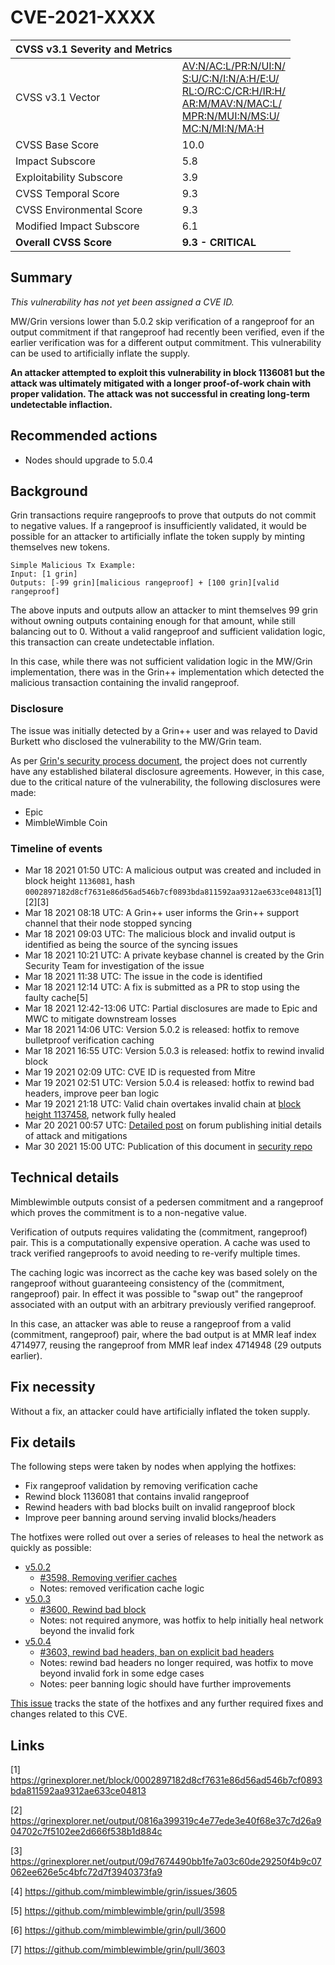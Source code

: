 # CVE-2021-XXXX

| CVSS v3.1 Severity and Metrics | |
|---|---|
| CVSS v3.1 Vector | [AV:N/AC:L/PR:N/UI:N/<br>S:U/C:N/I:N/A:H/E:U/<br>RL:O/RC:C/CR:H/IR:H/<br>AR:M/MAV:N/MAC:L/<br>MPR:N/MUI:N/MS:U/<br>MC:N/MI:N/MA:H](https://nvd.nist.gov/vuln-metrics/cvss/v3-calculator?vector=AV:N/AC:L/PR:N/UI:N/S:C/C:N/I:H/A:H/E:F/RL:O/RC:C/CR:H/IR:H/AR:M/MAV:N/MAC:L/MPR:N/MUI:N/MS:C/MC:N/MI:H/MA:H&version=3.1) |
| CVSS Base Score | 10.0 |
| Impact Subscore | 5.8 |
| Exploitability Subscore | 3.9 |
| CVSS Temporal Score | 9.3 |
| CVSS Environmental Score | 9.3 |
| Modified Impact Subscore | 6.1 |
|**Overall CVSS Score** | **9.3 - CRITICAL** |

## Summary

_This vulnerability has not yet been assigned a CVE ID._

MW/Grin versions lower than 5.0.2 skip verification of a rangeproof for an output commitment if that rangeproof had recently been verified, even if the earlier verification was for a different output commitment. This vulnerability can be used to artificially inflate the supply.

**An attacker attempted to exploit this vulnerability in block 1136081 but the attack was ultimately mitigated with a longer proof-of-work chain with proper validation. The attack was not successful in creating long-term undetectable inflaction.**

## Recommended actions

- Nodes should upgrade to 5.0.4

## Background

Grin transactions require rangeproofs to prove that outputs do not commit to negative values. If a rangeproof is insufficiently validated, it would be possible for an attacker to artificially inflate the token supply by minting themselves new tokens.

```
Simple Malicious Tx Example:
Input: [1 grin]
Outputs: [-99 grin][malicious rangeproof] + [100 grin][valid rangeproof]
```

The above inputs and outputs allow an attacker to mint themselves 99 grin without owning outputs containing enough for that amount, while still balancing out to 0. Without a valid rangeproof and sufficient validation logic, this transaction can create undetectable inflation.

In this case, while there was not sufficient validation logic in the MW/Grin implementation, there was in the Grin++ implementation which detected the malicious transaction containing the invalid rangeproof.

### Disclosure

The issue was initially detected by a Grin++ user and was relayed to David Burkett who disclosed the vulnerability to the MW/Grin team. 

As per [Grin's security process document](https://github.com/mimblewimble/grin/blob/master/SECURITY.md#bilateral-responsible-disclosure-agreements), the project does not currently have any established bilateral disclosure agreements. However, in this case, due to the critical nature of the vulnerability, the following disclosures were made:
- Epic
- MimbleWimble Coin

### Timeline of events

- Mar 18 2021 01:50 UTC: A malicious output was created and included in block height `1136081`, hash `0002897182d8cf7631e86d56ad546b7cf0893bda811592aa9312ae633ce04813`[1][2][3]
- Mar 18 2021 08:18 UTC: A Grin++ user informs the Grin++ support channel that their node stopped syncing
- Mar 18 2021 09:03 UTC: The malicious block and invalid output is identified as being the source of the syncing issues
- Mar 18 2021 10:21 UTC: A private keybase channel is created by the Grin Security Team for investigation of the issue
- Mar 18 2021 11:38 UTC: The issue in the code is identified
- Mar 18 2021 12:14 UTC: A fix is submitted as a PR to stop using the faulty cache[5]
- Mar 18 2021 12:42-13:06 UTC: Partial disclosures are made to Epic and MWC to mitigate downstream losses
- Mar 18 2021 14:06 UTC: Version 5.0.2 is released: hotfix to remove bulletproof verification caching
- Mar 18 2021 16:55 UTC: Version 5.0.3 is released: hotfix to rewind invalid block
- Mar 19 2021 02:09 UTC: CVE ID is requested from Mitre
- Mar 19 2021 02:51 UTC: Version 5.0.4 is released: hotfix to rewind bad headers, improve peer ban logic
- Mar 19 2021 21:18 UTC: Valid chain overtakes invalid chain at [block height 1137458](https://grinexplorer.net/block/1137458), network fully healed
- Mar 20 2021 00:57 UTC: [Detailed post](https://forum.grin.mw/t/resolved-d-o-n-o-t-u-s-e-g-r-i-n-g-r-i-n-w-a-l-l-e-t-g-r-i-n-i-r-o-n-b-e-l-l-y-u-n-t-i-l-f-u-r-t-h-e-r-n-o-t-i-c-e/8620/52) on forum publishing initial details of attack and mitigations
- Mar 30 2021 15:00 UTC: Publication of this document in [security repo](https://github.com/mimblewimble/grin-security)

## Technical details

Mimblewimble outputs consist of a pedersen commitment and a rangeproof which proves the commitment is to a non-negative value.

Verification of outputs requires validating the (commitment, rangeproof) pair. This is a computationally expensive operation. A cache was used to track verified rangeproofs to avoid needing to re-verify multiple times. 

The caching logic was incorrect as the cache key was based solely on the rangeproof without guaranteeing consistency of the (commitment, rangeproof) pair. In effect it was possible to "swap out" the rangeproof associated with an output with an arbitrary previously verified rangeproof.

In this case, an attacker was able to reuse a rangeproof from a valid (commitment, rangeproof) pair, where the bad output is at MMR leaf index 4714977, reusing the rangeproof from MMR leaf index 4714948 (29 outputs earlier).

## Fix necessity

Without a fix, an attacker could have artificially inflated the token supply.

## Fix details

The following steps were taken by nodes when applying the hotfixes:
- Fix rangeproof validation by removing verification cache
- Rewind block 1136081 that contains invalid rangeproof
- Rewind headers with bad blocks built on invalid rangeproof block
- Improve peer banning around serving invalid blocks/headers

The hotfixes were rolled out over a series of releases to heal the network as quickly as possible:
- [v5.0.2](https://github.com/mimblewimble/grin/releases/tag/v5.0.2)
	- [#3598, Removing verifier caches](https://github.com/mimblewimble/grin/pull/3598)
	- Notes: removed verification cache logic
- [v5.0.3](https://github.com/mimblewimble/grin/releases/tag/v5.0.3)
	- [#3600, Rewind bad block](https://github.com/mimblewimble/grin/pull/3600)
	- Notes: not required anymore, was hotfix to help initially heal network beyond the invalid fork
- [v5.0.4](https://github.com/mimblewimble/grin/releases/tag/v5.0.4)
	- [#3603, rewind bad headers, ban on explicit bad headers](https://github.com/mimblewimble/grin/pull/3603)
	- Notes: rewind bad headers no longer required, was hotfix to move beyond invalid fork in some edge cases
	- Notes: peer banning logic should have further improvements

[This issue](https://github.com/mimblewimble/grin/issues/3605) tracks the state of the hotfixes and any further required fixes and changes related to this CVE.

## Links

[1] https://grinexplorer.net/block/0002897182d8cf7631e86d56ad546b7cf0893bda811592aa9312ae633ce04813

[2] https://grinexplorer.net/output/0816a399319c4e77ede3e40f68e37c7d26a904702c7f5102ee2d666f538b1d884c

[3] https://grinexplorer.net/output/09d7674490bb1fe7a03c60de29250f4b9c07062ee626e5c4bfc72d7f3940373fa9

[4] https://github.com/mimblewimble/grin/issues/3605

[5] https://github.com/mimblewimble/grin/pull/3598

[6] https://github.com/mimblewimble/grin/pull/3600

[7] https://github.com/mimblewimble/grin/pull/3603